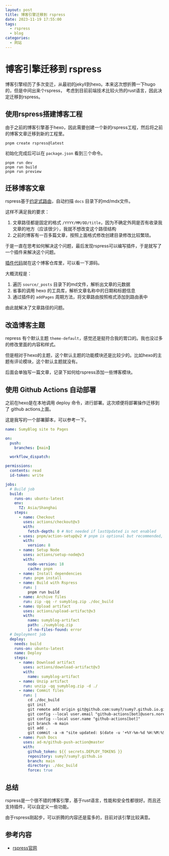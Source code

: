 ```yaml
---
layout: post
title: 博客引擎迁移到 rspress
date: 2023-11-19 17:55:00
tags: 
  - rspress
  - blog
categories: 
  - 网站
---
```


# 博客引擎迁移到 rspress

博客引擎经历了多次变迁，从最初的jekyll到hexo。本来这次想折腾一下hugo的，但是中间出来个rspress，
考虑到目前前端技术比较火热的rust语言，因此决定迁移到rspress。

## 使用rspress搭建博客工程

由于之前的博客引擎基于hexo，因此需要创建一个新的rspress工程，然后将之前的博客文章迁移到新的工程里。

```shell
pnpm create rspress@latest
```

初始化完成后可以在 `package.json` 看到三个命令。

```shell
pnpm run dev
pnpm run build
pnpm run preview
```

## 迁移博客文章

rspress基于[约定式路由](https://rspress.dev/zh/guide/basic/conventional-route.html)，自动扫描 `docs` 目录下的md/mdx文件。

这样不满足我的要求：

1. 文章路径都是固定的格式 `/YYYY/MM/DD/title`，因为不确定外网是否有收录我文章的地方（应该很少），我就不想改变这个路径结构
2. 之前的博客有一百多篇文章，按照上面格式修改创建目录修改比较繁琐。

于是一直在思考如何解决这个问题，最后发现rspress可以编写插件，于是就写了一个插件来解决这个问题。

[插件代码](https://github.com/sumy7/SumyBlog-rspress/blob/main/plugins/BlogPostResolver.ts)就在这个博客仓库里，可以看一下源码。

大概流程是：

1. 遍历 `source/_posts` 目录下的md文件，解析出文章的元数据
2. 省事的调用 hexo 的工具库，解析文章名称中的日期和标题信息
3. 通过插件的 `addPages` 周期方法，将文章路由按照格式添加到路由表中

由此就解决了文章路径的问题。

## 改造博客主题

repress 有个默认主题 `theme-default`，感觉还是挺符合我的胃口的。我也没过多的修改里面的内容和样式。

但是相对于hexo的主题，这个默认主题的功能模块还是比较少的。比如hexo的主题有评论模块，这个默认主题就没有。

后面会单独写一篇文章，记录下如何给rspress添加一些博客模块。

## 使用 Github Actions 自动部署

之前在hexo是在本地调用 deploy 命令，进行部署。这次顺便将部署操作迁移到了 github actions上面。

这是我写的一个部署脚本，可以参考一下。

```yaml
name: SumyBlog site to Pages

on:
  push:
    branches: [main]

  workflow_dispatch:

permissions:
  contents: read
  id-token: write

jobs:
  # Build job
  build:
    runs-on: ubuntu-latest
    env:
      TZ: Asia/Shanghai
    steps:
      - name: Checkout
        uses: actions/checkout@v3
        with:
          fetch-depth: 0 # Not needed if lastUpdated is not enabled
      - uses: pnpm/action-setup@v2 # pnpm is optional but recommended, you can also use npm / yarn
        with:
          version: 8
      - name: Setup Node
        uses: actions/setup-node@v3
        with:
          node-version: 18
          cache: pnpm
      - name: Install dependencies
        run: pnpm install
      - name: Build with Rspress
        run: |
          pnpm run build
      - name: Archive files
        run: zip -qq -r sumyblog.zip ./doc_build
      - name: Upload artifact
        uses: actions/upload-artifact@v3
        with:
          name: sumyblog-artifact
          path: ./sumyblog.zip
          if-no-files-found: error
  # Deployment job
  deploy:
    needs: build
    runs-on: ubuntu-latest
    name: Deploy
    steps:
      - name: Download artifact
        uses: actions/download-artifact@v3
        with:
          name: sumyblog-artifact
      - name: Unzip artifact
        run: unzip -qq sumyblog.zip -d ./
      - name: Commit files
        run: |
          cd ./doc_build
          git init
          git remote add origin git@github.com:sumy7/sumy7.github.io.git
          git config --local user.email "github-actions[bot]@users.noreply.github.com"
          git config --local user.name "github-actions[bot]"
          git branch -m main
          git add .
          git commit -a -m "site updated: $(date -u '+%Y-%m-%d %H:%M:%S')"
      - name: Push Docs
        uses: ad-m/github-push-action@master
        with:
          github_token: ${{ secrets.DEPLOY_TOKENS }}
          repository: sumy7/sumy7.github.io
          branch: main
          directory: ./doc_build
          force: true
```

## 总结

rspress是一个很不错的博客引擎，基于rust语言，性能和安全性都很好。而且还支持插件，可以自定义一些功能。

由于rspress刚起步，可以折腾的内容还是蛮多的，目前对该引擎比较满意。

## 参考内容

- [rspress官网](https://rspress.dev/)
